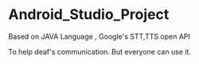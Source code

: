 # Android_Studio_Project

Based on JAVA Language , Google's STT,TTS open API

To help deaf's communication. But everyone can use it.
